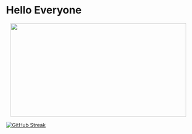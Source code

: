 <h1>Hello Everyone</h1>


<div id="header" align="center">
  <img src="https://media.giphy.com/media/MC6eSuC3yypCU/giphy.gif"  width="480" height="257" frameBorder="0" class="giphy-embed" allowFullScreen/>
</div>

[![GitHub Streak](http://github-readme-streak-stats.herokuapp.com?user=Erick-Alen&theme=dark&background=000000)](https://git.io/streak-stats)
